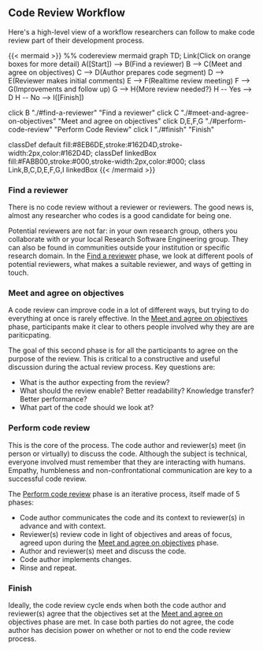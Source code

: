 ## Code Review Workflow

Here's a high-level view of a workflow researchers can follow to make code
review part of their development process.

{{< mermaid >}}
%% codereview mermaid
graph TD;
  Link(Click on orange boxes for more detail)
  A([Start]) --> B(Find a reviewer)
  B --> C(Meet and agree on objectives)
  C --> D(Author prepares code segment)
  D --> E(Reviewer makes initial comments)
  E --> F(Realtime review meeting)
  F --> G(Improvements and follow up)
  G --> H{More review needed?}
  H -- Yes --> D
  H -- No --> I([Finish])

  click B "./#find-a-reviewer" "Find a reviewer"
  click C "./#meet-and-agree-on-objectives" "Meet and agree on objectives"
  click D,E,F,G "./#perform-code-review" "Perform Code Review"
  click I "./#finish" "Finish"

  classDef default fill:#8EB6DE,stroke:#162D4D,stroke-width:2px,color:#162D4D;
  classDef linkedBox fill:#FABB00,stroke:#000,stroke-width:2px,color:#000;
  class Link,B,C,D,E,F,G,I linkedBox
{{< /mermaid >}}

### Find a reviewer

There is no code review without a reviewer or reviewers. The good news is,
almost any researcher who codes is a good candidate for being
one.

Potential reviewers are not far: in your own research group, others
you collaborate with or your local Research Software Engineering
group. They can also be found in communities outside your institution
or specific research domain. In the [Find a reviewer](https://researchcodereviewcommunity.github.io/dev-review/recipes/find_a_reviewer/) phase, we look at
different pools of potential reviewers, what makes a suitable
reviewer, and ways of getting in touch.

### Meet and agree on objectives

A code review can improve code in a lot of different ways, but trying
to do everything at once is rarely effective. In the
[Meet and agree on objectives](https://researchcodereviewcommunity.github.io/dev-review/recipes/meet_and_agree_on_objectives/)
phase, participants make it clear to others people involved why they are
are pariticpating.

The goal of this second phase is for all the participants to agree on
the purpose of the review. This is critical to a constructive and
useful discussion during the actual review process. Key questions are:
- What is the author expecting from the review?
- What should the review enable? Better readability? Knowledge
  transfer? Better performance?
- What part of the code should we look at?


### Perform code review

This is the core of the process. The code author and reviewer(s) meet
(in person or virtually) to discuss the code. Although the subject is
technical, everyone involved must remember that they are interacting
with humans. Empathy, humbleness and non-confrontational communication are
key to a successful code review.

The [Perform code review](https://researchcodereviewcommunity.github.io/dev-review/recipes/perform_code_review/) phase
is an iterative process, itself made of 5 phases:
- Code author communicates the code and its context to reviewer(s) in advance and
  with context.
- Reviewer(s) review code in light of objectives and areas of focus,
  agreed upon during the [Meet and agree on objectives](https://researchcodereviewcommunity.github.io/dev-review/recipes/meet_and_agree_on_objectives/) phase.
- Author and reviewer(s) meet and discuss the code.
- Code author implements changes.
- Rinse and repeat.

### Finish

Ideally, the code review cycle ends when both the code author and
reviewer(s) agree that the objectives set at the [Meet and agree
on](https://researchcodereviewcommunity.github.io/dev-review/recipes/meet_and_agree_on_objectives/)
objectives phase are met. In case both parties do not agree, the code
author has decision power on whether or not to end the code review
process.
